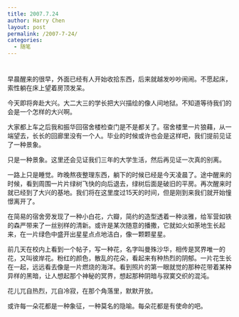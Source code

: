 ```yaml
---
title: 2007.7.24
author: Harry Chen
layout: post
permalink: /2007-7-24/
categories:
  - 随笔
---
```

# 

早晨醒来的很早，外面已经有人开始收拾东西，后来就越发吵吵闹闹。不愿起床，索性躺在床上望着房顶发呆。

今天即将奔赴大兴。大二大三的学长把大兴描绘的像人间地狱。不知道等待我们的会是一个怎样的大兴啊。

大家都上车之后我和振华回宿舍楼检查门是不是都关了。宿舍楼里一片狼藉，从一端望去，长长的回廊里没有一个人。毕业的时候或许也会是这样吧，我们提前见证了一种景象。

只是一种景象。这里还会见证我们三年的大学生活，然后再见证一次真的别离。

一路上只是睡觉。昨晚熬夜整理东西，躺下的时候已经是今天凌晨了。途中醒来的时候，看到周围一片片绿树飞快的向后退去，绿树后面是破旧的平房。再次醒来时就已经到了大兴的基地。我们将在这里度过15天的时间，但是刚到来我们就开始憧憬离开了。

在简易的宿舍旁发现了一种小白花，六瓣，简约的造型透着一种淡雅，给军营如铁的森严带来了一丝别样的清新。或许是某次随意的播撒，它就如火如荼地生长起来，在一片绿色中盛开出星星点点地洁白，像一颗颗星星。

前几天在校内上看到一个帖子，写一种花，名字叫曼殊沙华，相传是冥界唯一的花，又叫彼岸花。粉红的颜色，散乱的花朵，看起来有种热烈的阴郁。一片花生长在一起，远远看去像是一片燃烧的海洋。看到照片的第一眼就觉的那种花带着某种异样的黑暗，让人想起那个神秘的冥界，想起那种阴暗与寂寞交织的混沌。

花儿兀自热烈，兀自冷寂，在那个角落里，默默开放。

或许每一朵花都是一种象征，一种莫名的隐喻。每朵花都是有使命的吧。